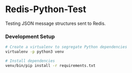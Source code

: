 # Redis-Python-Test
Testing JSON message structures sent to Redis.

### Development Setup

```sh
# Create a virtualenv to segregate Python dependencies
virtualenv -p python3 venv

# Install dependencies
venv/bin/pip install -r requirements.txt
```
